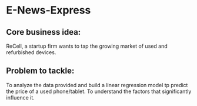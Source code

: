 # E-News-Express
## Core business idea:
ReCell, a startup firm wants to tap the growing market of used and refurbished devices. 

## Problem to tackle: 
To analyze the data provided and build a linear regression model tp predict the price of a used phone/tablet.
To understand the factors that significantly influence it.
